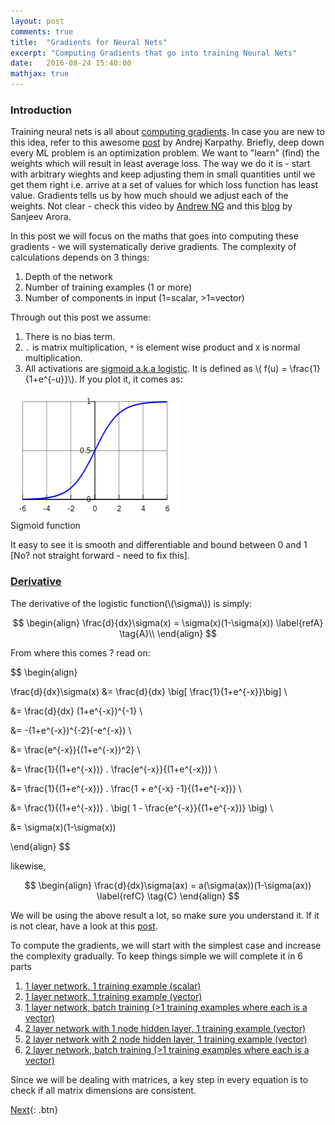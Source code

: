 ```yaml
---
layout: post
comments: true
title:  "Gradients for Neural Nets"
excerpt: "Computing Gradients that go into training Neural Nets"
date:   2016-08-24 15:40:00
mathjax: true
---
```



### Introduction

Training neural nets is all about [computing gradients](http://deeplearning.stanford.edu/wiki/index.php/Deriving_gradients_using_the_backpropagation_idea). In case you are new to this idea, refer to this awesome [post](http://karpathy.github.io/neuralnets/) by Andrej Karpathy. Briefly, deep down every ML problem is an optimization problem. We want to "learn" (find) the weights which will result in least average loss. The way we do it is - start with arbitrary wieghts and keep adjusting them in small quantities until we get them right i.e. arrive at a set of values for which loss function has least value. Gradients tells us by how much should we adjust each of the weights. Not clear - check this video by [Andrew NG](https://www.youtube.com/watch?v=yFPLyDwVifc) and this [blog](http://www.offconvex.org/2016/12/20/backprop/) by Sanjeev Arora.

In this post we will focus on the maths that goes into computing these gradients - we will systematically derive gradients. The complexity of calculations depends on 3 things: 

1. Depth of the network
2. Number of training examples (1 or more)
3. Number of components in input (1=scalar, >1=vector)

Through out this post we assume:
1. There is no bias term.
2. `.` is matrix multiplication, `*` is element wise product and `X` is normal multiplication. 
3. All activations are [sigmoid a.k.a logistic](https://www.quora.com/What-is-the-sigmoid-function-and-what-is-its-use-in-machine-learnings-neural-networks). It is defined as \\( f(u) = \frac{1}{1+e^{-u}}\\). If you plot it, it comes as:

<div class="imgcap">
<img src="/assets/gradients/logistic.png" height="200" width="270">
<div class="thecap">Sigmoid function</div>
</div>

It easy to see it is smooth and differentiable and bound between 0 and 1 [No? not straight forward - need to fix this]. 

### [Derivative](#derivative-anchors)
The derivative of the logistic function(\\(\sigma\\)) is simply:

$$
\begin{align}
\frac{d}{dx}\sigma(x) = \sigma(x)(1-\sigma(x)) \label{refA} \tag{A}\\
\end{align}
$$

From where this comes ? read on:

$$
\begin{align}

\frac{d}{dx}\sigma(x) &= \frac{d}{dx} \big[ \frac{1}{1+e^{-x}}\big] \\

&= \frac{d}{dx} (1+e^{-x})^{-1} \\

&= -(1+e^{-x})^{-2}(-e^{-x})  \\

&= \frac{e^{-x}}{(1+e^{-x})^2}  \\

&= \frac{1}{(1+e^{-x})} . \frac{e^{-x}}{(1+e^{-x})} \\

&= \frac{1}{(1+e^{-x})} . \frac{1  + e^{-x} -1}{(1+e^{-x})} \\

&= \frac{1}{(1+e^{-x})} . \big( 1 - \frac{e^{-x}}{(1+e^{-x})} \big) \\

&= \sigma(x)(1-\sigma(x))

\end{align}
$$

likewise, 

$$
\begin{align}
\frac{d}{dx}\sigma(ax) = a(\sigma(ax))(1-\sigma(ax)) \label{refC} \tag{C}
\end{align}
$$

We will be using the above result a lot, so make sure you understand it. If it is not clear, have a look at this [post](http://kawahara.ca/how-to-compute-the-derivative-of-a-sigmoid-function-fully-worked-example/).


To compute the gradients, we will start with the simplest case and increase the complexity gradually. To keep things simple we will complete it in 6 parts
1. [1 layer network, 1 training example (scalar)](https://anujgupta82.github.io/2016/08/26/gradients-1/)
2. [1 layer network, 1 training example (vector)](https://anujgupta82.github.io/2016/08/28/gradients-2/)
3. [1 layer network, batch training (>1 training examples where each is a vector)](https://anujgupta82.github.io/2016/08/30/gradients-3/)
4. [2 layer network with 1 node hidden layer, 1 training example (vector)](https://anujgupta82.github.io/2016/09/04/gradients-4-1/)
5. [2 layer network with 2 node hidden layer, 1 training example (vector)](https://anujgupta82.github.io/2016/09/11/gradients-4-2/)
6. [2 layer network, batch training (>1 training examples where each is a vector)]()

Since we will be dealing with matrices, a key step in every equation is to check if all matrix dimensions are consistent. 

[Next](https://anujgupta82.github.io/2016/08/26/gradients-1/){: .btn}

<!--
{% include button.html button_name="Next" button_class="primary" %}
-->
